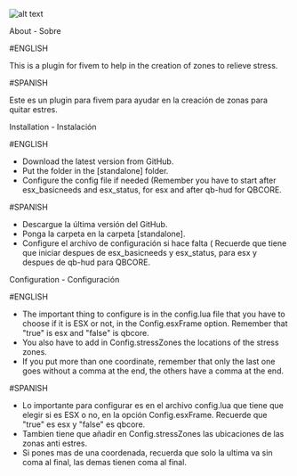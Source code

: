 ![alt text](https://derhos.es/descargas/stresszone.jpg)


About - Sobre

#ENGLISH

This is a plugin for fivem to help in the creation of zones to relieve stress.

#SPANISH

Este es un plugin para fivem para ayudar en la creación de zonas para quitar estres.



Installation - Instalación

#ENGLISH
- Download the latest version from GitHub.
- Put the folder in the [standalone] folder.
- Configure the config file if needed (Remember you have to start after esx_basicneeds and esx_status, for esx and after qb-hud for QBCORE.

#SPANISH
- Descargue la última versión del GitHub.
- Ponga la carpeta en la carpeta [standalone].
- Configure el archivo de configuración si hace falta ( Recuerde que tiene que iniciar despues de  esx_basicneeds y esx_status, para esx y despues de qb-hud para QBCORE.



Configuration - Configuración

#ENGLISH
- The important thing to configure is in the config.lua file that you have to choose if it is ESX or not, in the Config.esxFrame option. Remember that "true" is esx and "false" is qbcore.
- You also have to add in Config.stressZones the locations of the stress zones.
- If you put more than one coordinate, remember that only the last one goes without a comma at the end, the others have a comma at the end.

#SPANISH
- Lo importante para configurar es en el archivo config.lua que tiene que elegir si es ESX o no, en la opción Config.esxFrame. Recuerde que "true" es esx y "false" es qbcore.
- Tambien tiene que añadir en Config.stressZones las ubicaciones de las zonas anti estres.
- Si pones mas de una coordenada, recuerda que solo la ultima va sin coma al final, las demas tienen coma al final.
